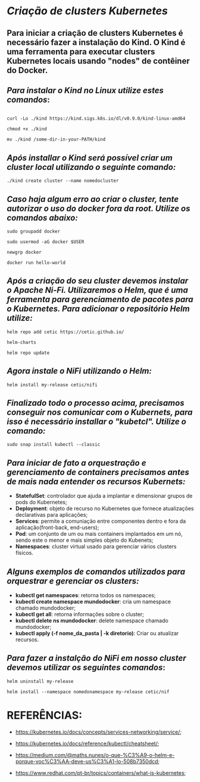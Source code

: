 # ***Criação de clusters Kubernetes***

## Para iniciar a criação de clusters Kubernetes é necessário fazer a instalação do Kind. O Kind é uma ferramenta para executar clusters Kubernetes locais usando "nodes" de contêiner do Docker.


## *Para instalar o Kind no Linux utilize estes comandos*:

```

curl -Lo ./kind https://kind.sigs.k8s.io/dl/v0.9.0/kind-linux-amd64

chmod +x ./kind

mv ./kind /some-dir-in-your-PATH/kind

```

## *Após installar o Kind será possível criar um cluster local utilizando o seguinte comando:*

```
./kind create cluster --name nomedocluster
```

## *Caso haja algum erro ao criar o cluster, tente autorizar o uso do docker fora da root. Utilize os comandos abaixo:*

```
sudo groupadd docker

sudo usermod -aG docker $USER

newgrp docker 

docker run hello-world
```
## *Após a criação do seu cluster devemos instalar o Apache Ni-Fi. Utilizaremos o Helm, que é uma ferramenta para gerenciamento de pacotes para o Kubernetes. Para adicionar o repositório Helm utilize:*
```
helm repo add cetic https://cetic.github.io/

helm-charts

helm repo update
```
## *Agora instale o NiFi utilizando o Helm:*
```
helm install my-release cetic/nifi
```

## *Finalizado todo o processo acima, precisamos conseguir nos comunicar com o Kubernets, para isso é necessário installar o "kubetcl". Utilize o comando:*
```
sudo snap install kubectl --classic
```

## *Para iniciar de fato a orquestração e gerenciamento de containers precisamos antes de mais nada entender os recursos Kubernets:*

* **StatefulSet**: controlador que ajuda a implantar e dimensionar grupos de pods do Kubernetes;
* **Deployment**: objeto de recurso no Kubernetes que fornece atualizações declarativas para aplicações;
* **Services**: permite a comuniação entre componentes dentro e fora da aplicação(front-back, end-users);
* **Pod**: um conjunto de um ou mais containers implantados em um nó, sendo este o menor e mais simples objeto do Kubenets;
* **Namespaces**: cluster virtual usado para gerenciar vários clusters físicos.

## *Alguns exemplos de comandos utilizados para orquestrar e gerenciar os clusters:*
 * **kubectl get namespaces**: retorna todos os namespaces;
 * **kubectl create namespace mundodocker**: cria um namespace chamado mundodocker;
 * **kubectl get all**: retorna informações sobre o cluster;
 * **kubectl delete ns mundodocker**: delete namespace chamado mundodocker;
 * **kubectl apply (-f nome_da_pasta | -k diretorio)**: Criar ou atualizar recursos.

 ## *Para fazer a instalção do NiFi em nosso cluster devemos utilizar os seguintes comandos*:

```
helm uninstall my-release

helm install --namespace nomedonamespace my-release cetic/nif
```

# REFERÊNCIAS:

* https://kubernetes.io/docs/concepts/services-networking/service/;

* https://kubernetes.io/docs/reference/kubectl/cheatsheet/;

* https://medium.com/@maths.nunes/o-que-%C3%A9-o-helm-e-porque-voc%C3%AA-deve-us%C3%A1-lo-508b7350dcd;

* https://www.redhat.com/pt-br/topics/containers/what-is-kubernetes;

